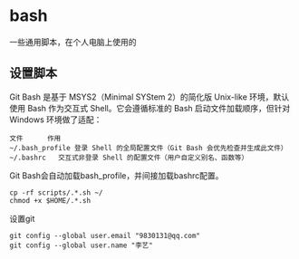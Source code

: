 # bash
一些通用脚本，在个人电脑上使用的

## 设置脚本

Git Bash 是基于 MSYS2（Minimal SYStem 2）的简化版 Unix-like 环境，默认使用 Bash 作为交互式 Shell。它会遵循标准的 Bash 启动文件加载顺序，但针对 Windows 环境做了适配：

```
文件	    作用
~/.bash_profile	登录 Shell 的全局配置文件（Git Bash 会优先检查并生成此文件）
~/.bashrc	交互式非登录 Shell 的配置文件（用户自定义别名、函数等）
```

Git Bash会自动加载bash_profile，并间接加载bashrc配置。


```
cp -rf scripts/.*.sh ~/
chmod +x $HOME/.*.sh
```

设置git

```
git config --global user.email "9830131@qq.com"
git config --global user.name "李艺"
```

